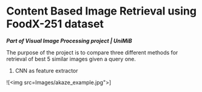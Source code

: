 # Content Based Image Retrieval using FoodX-251 dataset

***Part of Visual Image Processing project | UniMiB***

The purpose of the project is to compare three different methods for retrieval of best 5 similar images given a query one.

1. CNN as feature extractor

![<img src=Images/akaze_example.jpg">]




